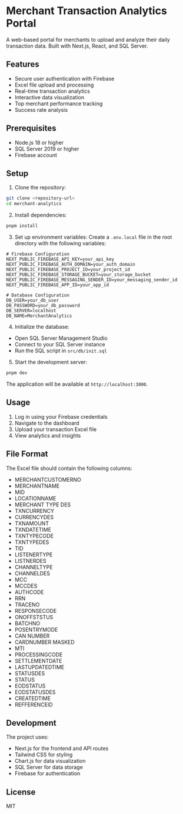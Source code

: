 # Merchant Transaction Analytics Portal

A web-based portal for merchants to upload and analyze their daily transaction data. Built with Next.js, React, and SQL Server.

## Features

- Secure user authentication with Firebase
- Excel file upload and processing
- Real-time transaction analytics
- Interactive data visualization
- Top merchant performance tracking
- Success rate analysis

## Prerequisites

- Node.js 18 or higher
- SQL Server 2019 or higher
- Firebase account

## Setup

1. Clone the repository:
```bash
git clone <repository-url>
cd merchant-analytics
```

2. Install dependencies:
```bash
pnpm install
```

3. Set up environment variables:
Create a `.env.local` file in the root directory with the following variables:
```env
# Firebase Configuration
NEXT_PUBLIC_FIREBASE_API_KEY=your_api_key
NEXT_PUBLIC_FIREBASE_AUTH_DOMAIN=your_auth_domain
NEXT_PUBLIC_FIREBASE_PROJECT_ID=your_project_id
NEXT_PUBLIC_FIREBASE_STORAGE_BUCKET=your_storage_bucket
NEXT_PUBLIC_FIREBASE_MESSAGING_SENDER_ID=your_messaging_sender_id
NEXT_PUBLIC_FIREBASE_APP_ID=your_app_id

# Database Configuration
DB_USER=your_db_user
DB_PASSWORD=your_db_password
DB_SERVER=localhost
DB_NAME=MerchantAnalytics
```

4. Initialize the database:
- Open SQL Server Management Studio
- Connect to your SQL Server instance
- Run the SQL script in `src/db/init.sql`

5. Start the development server:
```bash
pnpm dev
```

The application will be available at `http://localhost:3000`.

## Usage

1. Log in using your Firebase credentials
2. Navigate to the dashboard
3. Upload your transaction Excel file
4. View analytics and insights

## File Format

The Excel file should contain the following columns:
- MERCHANTCUSTOMERNO
- MERCHANTNAME
- MID
- LOCATIONNAME
- MERCHANT TYPE DES
- TXNCURRENCY
- CURRENCYDES
- TXNAMOUNT
- TXNDATETIME
- TXNTYPECODE
- TXNTYPEDES
- TID
- LISTENERTYPE
- LISTNERDES
- CHANNELTYPE
- CHANNELDES
- MCC
- MCCDES
- AUTHCODE
- RRN
- TRACENO
- RESPONSECODE
- ONOFFSTSTUS
- BATCHNO
- POSENTRYMODE
- CAN NUMBER
- CARDNUMBER MASKED
- MTI
- PROCESSINGCODE
- SETTLEMENTDATE
- LASTUPDATEDTIME
- STATUSDES
- STATUS
- EODSTATUS
- EODSTATUSDES
- CREATEDTIME
- REFFERENCEID

## Development

The project uses:
- Next.js for the frontend and API routes
- Tailwind CSS for styling
- Chart.js for data visualization
- SQL Server for data storage
- Firebase for authentication

## License

MIT